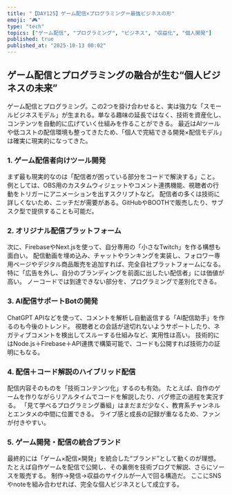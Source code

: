 ```yaml
---
title: "【DAY125】ゲーム配信×プログラミング＝最強ビジネスの形"
emoji: "🎮"
type: "tech"
topics: ["ゲーム配信", "プログラミング", "ビジネス", "収益化", "個人開発"]
published: true
published_at: "2025-10-13 00:02"
---
```


## ゲーム配信とプログラミングの融合が生む“個人ビジネスの未来”

ゲーム配信とプログラミング。この2つを掛け合わせると、実は強力な「スモールビジネスモデル」が生まれる。単なる趣味の延長ではなく、技術を資産化し、コンテンツを自動的に広げていく仕組みを作ることができる。
最近はAIツールや低コストの配信環境も整ってきたため、「個人で完結できる開発×配信モデル」は確実に現実的になってきた。

### 1. ゲーム配信者向けツール開発

まず最も現実的なのは「配信者が困っている部分をコードで解決する」こと。
例としては、OBS用のカスタムウィジェットやコメント連携機能、視聴者の行動をトリガーにアニメーションを出すスクリプトなど。
配信者の多くは技術に詳しくないため、ニッチだが需要がある。GitHubやBOOTHで販売したり、サブスク型で提供することも可能だ。

### 2. オリジナル配信プラットフォーム

次に、FirebaseやNext.jsを使って、自分専用の「小さなTwitch」を作る構想も面白い。
配信動画を埋め込み、チャットやランキングを実装し、フォロワー専用ページやデジタル商品販売を追加すれば、完全自社プラットフォームになる。
特に「広告を外し、自分のブランディングを前面に出したい配信者」には価値が高い。
ノーコードでは到達できない部分を、プログラミングで差別化できる。

### 3. AI配信サポートBotの開発

ChatGPT APIなどを使って、コメントを解析し自動返信する「AI配信助手」を作るのも今後のトレンド。
視聴者との会話が途切れないようサポートしたり、ネガティブコメントを検出してスルーする仕組みなど、実用性は高い。
技術的にはNode.js＋Firebase＋API連携で構築可能で、コードも公開すれば技術力の証明にもなる。

### 4. 配信＋コード解説のハイブリッド配信

配信内容そのものを「技術コンテンツ化」するのも有効。
たとえば、自作のゲームを作りながらリアルタイムでコードを解説したり、バグ修正の過程を実況する。
「見て学べるプログラミング番組」はまだまだ少なく、教育系チャンネルとエンタメの中間に位置できる。
ライブ感と成長の記録が重なるため、ファンが付きやすい。

### 5. ゲーム開発・配信の統合ブランド

最終的には「ゲーム×配信×開発」を統合した“ブランド”として動くのが理想。
たとえば自作ゲームを配信で公開し、その裏側を技術ブログで解説、さらにソースを販売する。
制作→発信→収益のサイクルが一人で回る構造だ。
ここにSNSやnoteを組み合わせれば、完全な個人ビジネスとして成立する。
